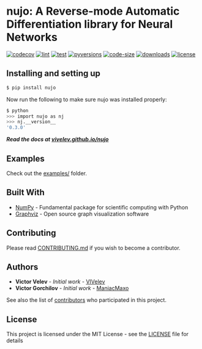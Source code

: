 # nujo: A Reverse-mode Automatic Differentiation library for Neural Networks

[![codecov](https://codecov.io/gh/VIVelev/nujo/branch/master/graph/badge.svg)](https://codecov.io/gh/VIVelev/nujo)
[![lint](https://github.com/VIVelev/nujo/workflows/lint/badge.svg)](https://github.com/VIVelev/nujo/actions?query=workflow%3A%22lint)
[![test](https://github.com/VIVelev/nujo/workflows/test/badge.svg)](https://github.com/VIVelev/nujo/actions?query=workflow%3A%22test)
[![pyversions](https://img.shields.io/pypi/pyversions/nujo)](https://pypi.org/project/nujo)
[![code-size](https://img.shields.io/github/languages/code-size/VIVelev/nujo)](https://github.com/VIVelev/nujo)
[![downloads](https://img.shields.io/pypi/dm/nujo)](https://pypi.org/project/nujo)
[![license](https://img.shields.io/github/license/VIVelev/nujo)](LICENSE)

## Installing and setting up

```bash
$ pip install nujo
```

Now run the following to make sure nujo was installed properly:

```bash
$ python
>>> import nujo as nj
>>> nj.__version__
'0.3.0'
```

**_Read the docs at [vivelev.github.io/nujo](https://vivelev.github.io/nujo/)_**

## Examples

Check out the [examples/](examples/) folder.

## Built With

-   [NumPy](http://www.numpy.org/) - Fundamental package for scientific computing with Python
-   [Graphviz](https://www.graphviz.org/) - Open source graph visualization software

## Contributing

Please read [CONTRIBUTING.md](https://github.com/VIVelev/nujo/blob/master/CONTRIBUTING.md) if you wish to become a contributor.

## Authors

-   **Victor Velev** - _Initial work_ - [VIVelev](https://github.com/VIVelev)
-   **Victor Gorchilov** - _Initial work_ - [ManiacMaxo](https://github.com/ManiacMaxo)

See also the list of [contributors](https://github.com/VIVelev/nujo/contributors) who participated in this project.

## License

This project is licensed under the MIT License - see the [LICENSE](LICENSE) file for details
